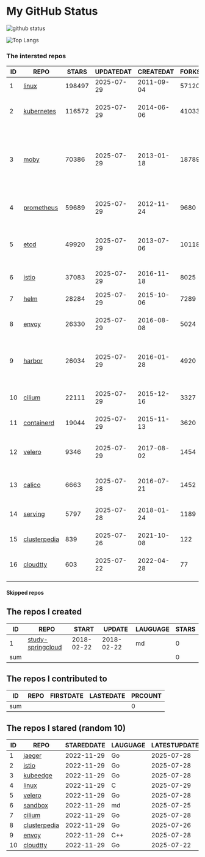 # My GitHub Status

<img src="https://github-readme-stats-1.yihong0618.vercel.app/api?username=daoqingniu&show_icons=true&&&hide_title=true&count_private=true" alt="github status" />

![Top Langs](https://github-readme-stats-1.yihong0618.vercel.app/api/top-langs/?username=daoqingniu&layout=compact)

<!--START_SECTION:github_repos-->
### The intersted repos
| ID |                              REPO                               | STARS  | UPDATEDAT  | CREATEDAT  | FORKSCOUNT |                                                DESCRIPTIONS                                                |
|----|-----------------------------------------------------------------|--------|------------|------------|------------|------------------------------------------------------------------------------------------------------------|
|  1 | [linux](https://github.com/torvalds/linux)                      | 198497 | 2025-07-29 | 2011-09-04 |      57120 | Linux kernel source tree                                                                                   |
|  2 | [kubernetes](https://github.com/kubernetes/kubernetes)          | 116572 | 2025-07-29 | 2014-06-06 |      41033 | Production-Grade Container Scheduling and Management                                                       |
|  3 | [moby](https://github.com/moby/moby)                            |  70386 | 2025-07-29 | 2013-01-18 |      18789 | The Moby Project - a collaborative project for the container ecosystem to assemble container-based systems |
|  4 | [prometheus](https://github.com/prometheus/prometheus)          |  59689 | 2025-07-29 | 2012-11-24 |       9680 | The Prometheus monitoring system and time series database.                                                 |
|  5 | [etcd](https://github.com/etcd-io/etcd)                         |  49920 | 2025-07-29 | 2013-07-06 |      10118 | Distributed reliable key-value store for the most critical data of a distributed system                    |
|  6 | [istio](https://github.com/istio/istio)                         |  37083 | 2025-07-29 | 2016-11-18 |       8025 | Connect, secure, control, and observe services.                                                            |
|  7 | [helm](https://github.com/helm/helm)                            |  28284 | 2025-07-29 | 2015-10-06 |       7289 | The Kubernetes Package Manager                                                                             |
|  8 | [envoy](https://github.com/envoyproxy/envoy)                    |  26330 | 2025-07-29 | 2016-08-08 |       5024 | Cloud-native high-performance edge/middle/service proxy                                                    |
|  9 | [harbor](https://github.com/goharbor/harbor)                    |  26034 | 2025-07-29 | 2016-01-28 |       4920 | An open source trusted cloud native registry project that stores, signs, and scans content.                |
| 10 | [cilium](https://github.com/cilium/cilium)                      |  22111 | 2025-07-29 | 2015-12-16 |       3327 | eBPF-based Networking, Security, and Observability                                                         |
| 11 | [containerd](https://github.com/containerd/containerd)          |  19044 | 2025-07-29 | 2015-11-13 |       3620 | An open and reliable container runtime                                                                     |
| 12 | [velero](https://github.com/vmware-tanzu/velero)                |   9346 | 2025-07-29 | 2017-08-02 |       1454 | Backup and migrate Kubernetes applications and their persistent volumes                                    |
| 13 | [calico](https://github.com/projectcalico/calico)               |   6663 | 2025-07-28 | 2016-07-21 |       1452 | Cloud native networking and network security                                                               |
| 14 | [serving](https://github.com/knative/serving)                   |   5797 | 2025-07-28 | 2018-01-24 |       1189 | Kubernetes-based, scale-to-zero, request-driven compute                                                    |
| 15 | [clusterpedia](https://github.com/clusterpedia-io/clusterpedia) |    839 | 2025-07-26 | 2021-10-08 |        122 | The Encyclopedia of Kubernetes clusters                                                                    |
| 16 | [cloudtty](https://github.com/cloudtty/cloudtty)                |    603 | 2025-07-22 | 2022-04-28 |         77 | A Friendly Kubernetes CloudShell (Web Terminal) !                                                          |



#### Skipped repos
<!--END_SECTION:github_repos-->

<!--START_SECTION:my_github-->
## The repos I created
| ID  |                                 REPO                                 |   START    |   UPDATE   | LAUGUAGE | STARS |
|-----|----------------------------------------------------------------------|------------|------------|----------|-------|
|   1 | [study-springcloud](https://github.com/daoqingniu/study-springcloud) | 2018-02-22 | 2018-02-22 | md       |     0 |
| sum |                                                                      |            |            |          |     0 |

## The repos I contributed to
| ID  | REPO | FIRSTDATE | LASTEDATE | PRCOUNT |
|-----|------|-----------|-----------|---------|
| sum |      |           |           |       0 |

## The repos I stared (random 10)
| ID |                              REPO                               | STAREDDATE | LAUGUAGE | LATESTUPDATE |
|----|-----------------------------------------------------------------|------------|----------|--------------|
|  1 | [jaeger](https://github.com/jaegertracing/jaeger)               | 2022-11-29 | Go       | 2025-07-28   |
|  2 | [istio](https://github.com/istio/istio)                         | 2022-11-29 | Go       | 2025-07-28   |
|  3 | [kubeedge](https://github.com/kubeedge/kubeedge)                | 2022-11-29 | Go       | 2025-07-28   |
|  4 | [linux](https://github.com/torvalds/linux)                      | 2022-11-29 | C        | 2025-07-29   |
|  5 | [velero](https://github.com/vmware-tanzu/velero)                | 2022-11-29 | Go       | 2025-07-28   |
|  6 | [sandbox](https://github.com/cncf/sandbox)                      | 2022-11-29 | md       | 2025-07-25   |
|  7 | [cilium](https://github.com/cilium/cilium)                      | 2022-11-29 | Go       | 2025-07-28   |
|  8 | [clusterpedia](https://github.com/clusterpedia-io/clusterpedia) | 2022-11-29 | Go       | 2025-07-26   |
|  9 | [envoy](https://github.com/envoyproxy/envoy)                    | 2022-11-29 | C++      | 2025-07-28   |
| 10 | [cloudtty](https://github.com/cloudtty/cloudtty)                | 2022-11-29 | Go       | 2025-07-22   |

<!--END_SECTION:my_github-->
